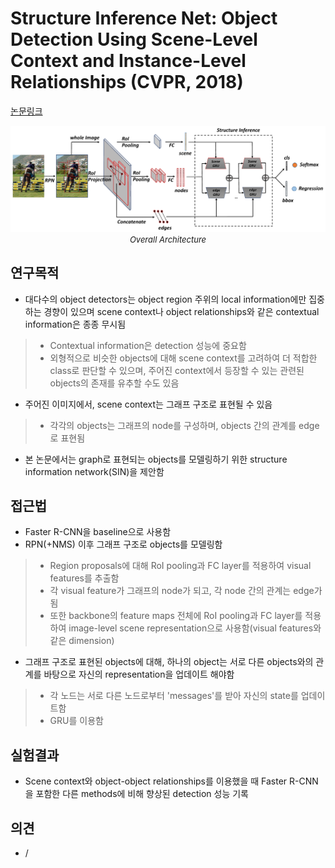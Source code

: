 # Structure Inference Net: Object Detection Using Scene-Level Context and Instance-Level Relationships (CVPR, 2018)

[논문링크](https://openaccess.thecvf.com/content_cvpr_2018/html/Liu_Structure_Inference_Net_CVPR_2018_paper.html)

<p align="center">
    <img width="700" alt='fig1' src="./img/02_38_01.png?raw=true"></br>
    <em><font size=2>Overall Architecture</font></em>
</p>

## 연구목적
- 대다수의 object detectors는 object region 주위의 local information에만 집중하는 경향이 있으며 scene context나 object relationships와 같은 contextual information은 종종 무시됨
> - Contextual information은 detection 성능에 중요함
> - 외형적으로 비슷한 objects에 대해 scene context를 고려하여 더 적합한 class로 판단할 수 있으며, 주어진 context에서 등장할 수 있는 관련된 objects의 존재를 유추할 수도 있음
- 주어진 이미지에서, scene context는 그래프 구조로 표현될 수 있음
> - 각각의 objects는 그래프의 node를 구성하며, objects 간의 관계를 edge로 표현됨
- 본 논문에서는 graph로 표현되는 objects를 모델링하기 위한 structure information network(SIN)을 제안함

## 접근법
- Faster R-CNN을 baseline으로 사용함
- RPN(+NMS) 이후 그래프 구조로 objects를 모델링함
> - Region proposals에 대해 RoI pooling과 FC layer를 적용하여 visual features를 추출함
> - 각 visual feature가 그래프의 node가 되고, 각 node 간의 관계는 edge가 됨
> - 또한 backbone의 feature maps 전체에 RoI pooling과 FC layer를 적용하여 image-level scene representation으로 사용함(visual features와 같은 dimension)
- 그래프 구조로 표현된 objects에 대해, 하나의 object는 서로 다른 objects와의 관계를 바탕으로 자신의 representation을 업데이트 해야함
> - 각 노드는 서로 다른 노드로부터 'messages'를 받아 자신의 state를 업데이트함
> - GRU를 이용함

## 실험결과
- Scene context와 object-object relationships를 이용했을 때 Faster R-CNN을 포함한 다른 methods에 비해 향상된 detection 성능 기록

## 의견
- / 